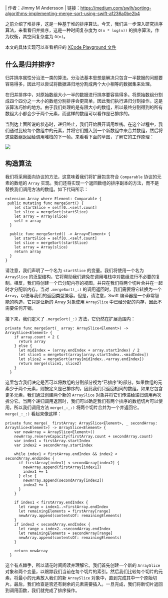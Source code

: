 | 作者：Jimmy M Andersson
| 链接：https://medium.com/swlh/sorting-algorithms-implementing-merge-sort-using-swift-a1236a0be2b4

之前介绍了堆排序，这是一种基于堆的排序算法。今天，我们进一步深入研究排序算法，来看看归并排序，这是一种时间复杂度为 `O(n * log(n))` 的排序算法，作为权衡，其空间复杂度为 `O(n)`。

本文的具体实现可以查看相应的 [XCode Playground 文件](https://github.com/JimmyMAndersson/MergeSort)

## 什么是归并排序?

归并排序属性分治法一类的算法。分治法基本思想是解决只包含一半数据的问题要容易得多，因此可以尝试将数据递归地分割成两个大小相等的数据集来处理。

在归并排序中，对原始数组大小一半的数据进行排序要容易得多。将原始数组分割成四个四分之一大小的数组分别排序会更简单，因此我们执行递归分割操作。这是该算法巧妙的地方。由于我们处理的是有限大小的数组，所以最终分割得到的所有数组大小都会少于两个元素，而这样的数组可以看作是已排序的。

当到达上面所说的状态时，递归终止，我们开始展开调用堆栈。在这个过程中，我们通过比较每个数组中的元素，并将它们插入到一个新数组中来合并数组，然后将这些数组返回给调用堆栈的下一帧。来看看下面的草图，了解它的工作原理：

![](https://cdn-images-1.medium.com/max/1600/1*6OfWzD7sopTy2SkGZM6gdw.png)

## 构造算法

我们将采用面向协议的方法，这意味着我们将扩展包含符合 `Comparable` 协议的元素的数组的 `Array` 实现。我们还将实现一个返回数组的排序副本的方法，而不是替换我们调用方法的数组。如下代码所示：

```objc
extension Array where Element: Comparable {
 public mutating func mergeSort() {
    let startSlice = self[0..<self.count]
    let slice = mergeSort(startSlice)
    let array = Array(slice)
    self = array
  }
  
  public func mergeSorted() -> Array<Element> {
    let startSlice = self[0..<self.count]
    let slice = mergeSort(startSlice)
    let array = Array(slice)
    return array
  }
}
```

请注意，我们声明了一个名为 `startSlice` 的变量。我们将使用一个名为 `ArraySlice` 的泛型结构，它将帮助我们避免在调用堆栈中对数组进行不必要的复制。相反，我们将创建一个已分配内存的视图，并只在我们将两个切片合并在一起时才分配新内存。当对 `.mergeSort(_:)` 的调用返回时，我们需要将它转换为一个 `Array`，以便与我们的返回类型兼容。但是，请注意，Swift 编译器是一个非常智能的构造，它只是让新的 Array 对象使用 `ArraySlice` 中已经分配的内存，因此不需要任何开销。

接下来，我们定义了 `.mergeSort(_:)` 方法，它仍然在扩展范围内：

```objc
private func mergeSort(_ array: ArraySlice<Element>) -> ArraySlice<Element> {
    if array.count < 2 {
      return array
    } else {
      let midIndex = (array.endIndex + array.startIndex) / 2
      let slice1 = mergeSort(array[array.startIndex..<midIndex])
      let slice2 = mergeSort(array[midIndex..<array.endIndex])
      return merge(slice1, slice2)
    }
  }
```

这里包含我们决定是否可以将数组的分割部分视为“已排序”的部分。如果数组的元素少于两个元素，则按定义是已排序的，因此我们只返回相同的数组。如果它包含更多元素，我们通过创建两个新的 `ArraySlice` 对象并将它们传递给递归调用再次拆分它。当两个递归调用返回时，我们可以确定我们有两个排序的数组切片可以使用，所以我们调用方法 `merge(_:_:)` 将两个切片合并为一个并返回它。 `merge(_:_:)` 看起来像这样：

```objc
private func merge(_ firstArray: ArraySlice<Element>, _ secondArray: ArraySlice<Element>) -> ArraySlice<Element> {
    var newArray = ArraySlice<Element>()
    newArray.reserveCapacity(firstArray.count + secondArray.count)
    var index1 = firstArray.startIndex
    var index2 = secondArray.startIndex
    
    while index1 < firstArray.endIndex && index2 < secondArray.endIndex {
      if firstArray[index1] < secondArray[index2] {
        newArray.append(firstArray[index1])
        index1 += 1
      } else {
        newArray.append(secondArray[index2])
        index2 += 1
      }
    }
    
    if index1 < firstArray.endIndex {
      let range = index1..<firstArray.endIndex
      let remainingElements = firstArray[range]
      newArray.append(contentsOf: remainingElements)
    }
    if index2 < secondArray.endIndex {
      let range = index2..<secondArray.endIndex
      let remainingElements = secondArray[range]
      newArray.append(contentsOf: remainingElements)
    }
    
    return newArray
  }
```

这个有点棘手，所以请花时间阅读并理解它。我们首先创建一个新的 `ArraySlice` 对象和两个变量，以跟踪我们当前在每个切片的索引。然后我们比较每个切片的元素，将最小的元素放入我们的新 `ArraySlice` 对象中，直到完成其中一个原始切片。最后，我们检查是否还有剩余的元素需要插入。一旦完成，我们将新切片返回到调用函数，我们就完成了排序操作。

